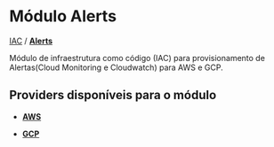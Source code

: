 # Módulo Alerts

[IAC](../README.md) / **[Alerts](#módulo-alerts)**

Módulo de infraestrutura como código (IAC) para provisionamento de Alertas(Cloud Monitoring e Cloudwatch) para AWS e GCP.

## Providers disponíveis para o módulo

- [**AWS**](./aws/README.md)

- [**GCP**](./gcp/README.md)
